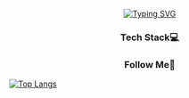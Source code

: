 <p align="center">
  <a href="https://git.io/typing-svg"><img src="https://readme-typing-svg.demolab.com?font=Fira+Code&size=30&pause=1000&color=000000&width=435&lines=Hi%2C+I'm+Jihyun+Kim+%F0%9F%A6%8B" alt="Typing SVG" /></a>
</p>

<h3 align="center">
  Tech Stack💻
</h3>

<h3 align="center">
  Follow Me💫
</h3>

[![Top Langs](https://github-readme-stats.vercel.app/api/top-langs/?username=jihyunkim-dev&layout=compact)](https://github.com/jihyunkim-dev/github-readme-stats)
